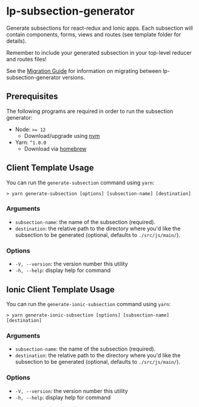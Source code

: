 # lp-subsection-generator

Generate subsections for react-redux and Ionic apps.
Each subsection will contain components, forms, views and routes (see template folder for details).

Remember to include your generated subsection in your top-level reducer and routes files!

See the [Migration Guide](./MIGRATION.md) for information on migrating between lp-subsection-generator versions.

## Prerequisites
The following programs are required in order to run the subsection generator:
+ Node: `>= 12`
  + Download/upgrade using [nvm](https://github.com/nvm-sh/nvm)
+ Yarn: `^1.0.0`
  + Download via [homebrew](https://yarnpkg.com/en/docs/install)

## Client Template Usage

You can run the `generate-subsection` command using `yarn`:
```
> yarn generate-subsection [options] [subsection-name] [destination]
```

### Arguments
  - `subsection-name`: the name of the subsection (required).
  - `destination`: the relative path to the directory where you'd like the subsection to be generated (optional, defaults to `./src/js/main/`).

### Options
  - `-V, --version`: the version number this utility
  - `-h, --help`: display help for command

## Ionic Client Template Usage

You can run the `generate-ionic-subsection` command using `yarn`:
```
> yarn generate-ionic-subsection [options] [subsection-name] [destination]
```

### Arguments
  - `subsection-name`: the name of the subsection (required).
  - `destination`: the relative path to the directory where you'd like the subsection to be generated (optional, defaults to `./src/js/main/`).

### Options
  - `-V, --version`: the version number this utility
  - `-h, --help`: display help for command
